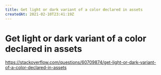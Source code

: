 ```yaml
---
title: Get light or dark variant of a color declared in assets
createdAt: 2021-02-10T23:41:19Z
---
```


# Get light or dark variant of a color declared in assets

https://stackoverflow.com/questions/60709874/get-light-or-dark-variant-of-a-color-declared-in-assets